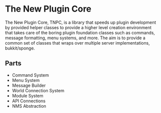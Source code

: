 # The New Plugin Core

The New Plugin Core, TNPC, is a library that speeds up plugin development by
provided helper classes to provide a higher level creation environment that
takes care of the boring plugin foundation classes such as commands,
message formatting, menu systems, and more. The aim is to provide a common set
of classes that wraps over multiple server implementations, bukkit/sponge.

## Parts

- Command System
- Menu System
- Message Builder
- World Connection System
- Module System
- API Connections
- NMS Abstraction

